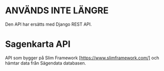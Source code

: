 # ANVÄNDS INTE LÄNGRE #

Den API har ersätts med Django REST API.

# Sagenkarta API

API som bygger på Slim Framework [https://www.slimframework.com/] och hämtar data från Sägendata databasen.
